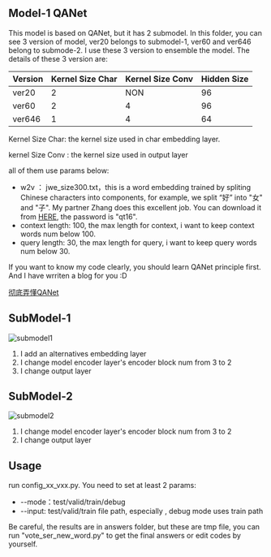 ## Model-1 QANet
This model is based on QANet, but it has 2 submodel. In this folder, you can see 3 version of model, ver20 belongs to submodel-1, ver60 and ver646 belong to submode-2. I use these 3 version to ensemble the model. The details of these 3 version are:

Version | Kernel Size Char | Kernel Size Conv | Hidden Size
---|---|---|---
ver20| 2 | NON | 96
ver60| 2 | 4 |96
ver646| 1| 4 | 64

Kernel Size Char: the kernel size used in char embedding layer.

kernel Size Conv : the kernel size used in output layer

all of them use params below:
* w2v ： jwe_size300.txt，this is a word embedding trained by spliting Chinese characters into components, for example, we split “好” into "女" and "子". My partner Zhang does this excellent job. You can download it from [HERE](https://pan.baidu.com/s/1eKa7F-OBGQgLSsOaTtJDxg), the password is "qt16".
* context length: 100, the max length for context, i want to keep context words num below 100.
* query length: 30, the max length for query, i want to keep query words num below 30.

If you want to know my code clearly, you should learn QANet principle first.
And I have wrriten a blog for you :D

[彻底弄懂QANet](https://antdlx.com/qanet/)

## SubModel-1
![submodel1](http://cdn.antdlx.com/qa20.png)
1. I add an alternatives embedding layer
2. I change model encoder layer's encoder block num from 3 to 2
3. I change output layer

## SubModel-2
![submodel2](http://cdn.antdlx.com/qa60.png)
1. I change model encoder layer's encoder block num from 3 to 2
2. I change output layer

## Usage
run config_xx_vxx.py. You need to set at least 2 params:
* --mode：test/valid/train/debug
* --input: test/valid/train file path, especially , debug mode uses train path

Be careful, the results are in answers folder, but these are tmp file, you can run "vote_ser_new_word.py" to get the final answers or edit codes by yourself.
